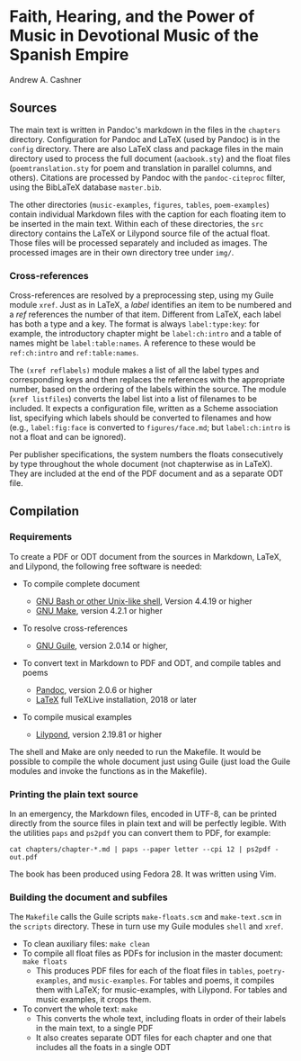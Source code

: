 # Faith, Hearing, and the Power of Music in Devotional Music of the Spanish Empire

Andrew A. Cashner

## Sources

The main text is written in Pandoc's markdown in the files in the `chapters`
directory.
Configuration for Pandoc and LaTeX (used by Pandoc) is in the `config`
directory.
There are also LaTeX class and package files in the main directory used to
process the full document (`aacbook.sty`) and the float files
(`poemtranslation.sty` for poem and translation in parallel columns, and
others).
Citations are processed by Pandoc with the `pandoc-citeproc` filter, using the
BibLaTeX database `master.bib`.

The other directories (`music-examples`, `figures`, `tables`, `poem-examples`)
contain individual Markdown files with the caption for each floating item to be
inserted in the main text. Within each of these directories, the `src` directory
contains the LaTeX or Lilypond source file of the actual float. Those files will
be processed separately and included as images. The processed images are in
their own directory tree under `img/`.

### Cross-references

Cross-references are resolved by a preprocessing step, using my Guile module
`xref`. Just as in LaTeX, a *label* identifies an item to be numbered and
a *ref* references the number of that item. Different from LaTeX, each label has
both a type and a key. The format is always `label:type:key`: for example, the
introductory chapter might be `label:ch:intro` and a table of names might be
`label:table:names`. A reference to these would be `ref:ch:intro` and
`ref:table:names`. 

The `(xref reflabels)` module makes a list of all the label types and
corresponding keys and then replaces the references with the appropriate number,
based on the ordering of the labels within the source.
The module (`xref listfiles`) converts the label list into a list of filenames
to be included. It expects a configuration file, written as a Scheme association
list, specifying which labels should be converted to filenames and how (e.g.,
`label:fig:face` is converted to `figures/face.md`; but `label:ch:intro` is not
a float and can be ignored).

Per publisher specifications, the system numbers the floats consecutively by
type throughout the whole document (not chapterwise as in LaTeX). They are
included at the end of the PDF document and as a separate ODT file.


## Compilation

### Requirements

To create a PDF or ODT document from the sources in Markdown, LaTeX, and
Lilypond, the following free software is needed:

- To compile complete document
    - [GNU Bash or other Unix-like shell](https://gnu.org/software/bash/),
      Version 4.4.19 or higher
    - [GNU Make](https://gnu.org/software/make/), version 4.2.1 or higher

- To resolve cross-references
    - [GNU Guile](https://gnu.org/s/guile/), version 2.0.14 or higher,

- To convert text in Markdown to PDF and ODT, and compile tables and poems
    - [Pandoc](https://pandoc.org/), version 2.0.6 or higher
    - [LaTeX](https://www.tug.org/texlive/) full TeXLive installation, 2018 or
      later

- To compile musical examples
    - [Lilypond](http://www.lilypond.org/), version 2.19.81 or higher 

The shell and Make are only needed to run the Makefile. 
It would be possible to compile the whole document just using Guile (just load
the Guile modules and invoke the functions as in the Makefile).

### Printing the plain text source

In an emergency, the Markdown files, encoded in UTF-8, can be printed directly
from the source files in plain text and will be perfectly legible. 
With the utilities `paps` and `ps2pdf` you can convert them to PDF, for example:

````
cat chapters/chapter-*.md | paps --paper letter --cpi 12 | ps2pdf - out.pdf
````

The book has been produced using Fedora 28. It was written using Vim.

### Building the document and subfiles

The `Makefile` calls the Guile scripts `make-floats.scm` and `make-text.scm` in
the `scripts` directory. 
These in turn use my Guile modules `shell` and `xref`.

- To clean auxiliary files: `make clean`
- To compile all float files as PDFs for inclusion in the master document: `make
  floats`
    + This produces PDF files for each of the float files in `tables`,
      `poetry-examples`, and `music-examples`. For tables and poems, it compiles
      them with LaTeX; for music-examples, with Lilypond. For tables and music
      examples, it crops them.
- To convert the whole text: `make`
    + This converts the whole text, including floats in order of their labels in
      the main text, to a single PDF
    + It also creates separate ODT files for each chapter and one that includes
      all the foats in a single ODT

